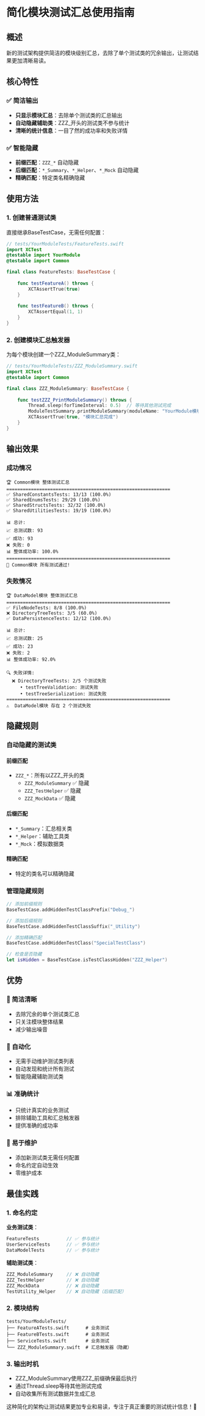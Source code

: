 # 简化模块测试汇总使用指南

## 概述

新的测试架构提供简洁的模块级别汇总，去除了单个测试类的冗余输出，让测试结果更加清晰易读。

## 核心特性

### ✅ 简洁输出
- **只显示模块汇总**：去除单个测试类的汇总输出
- **自动隐藏辅助类**：ZZZ_开头的测试类不参与统计
- **清晰的统计信息**：一目了然的成功率和失败详情

### ✅ 智能隐藏
- **前缀匹配**：`ZZZ_*` 自动隐藏
- **后缀匹配**：`*_Summary`、`*_Helper`、`*_Mock` 自动隐藏
- **精确匹配**：特定类名精确隐藏

## 使用方法

### 1. 创建普通测试类

直接继承BaseTestCase，无需任何配置：

```swift
// tests/YourModuleTests/FeatureTests.swift
import XCTest
@testable import YourModule
@testable import Common

final class FeatureTests: BaseTestCase {
    
    func testFeatureA() throws {
        XCTAssertTrue(true)
    }
    
    func testFeatureB() throws {
        XCTAssertEqual(1, 1)
    }
}
```

### 2. 创建模块汇总触发器

为每个模块创建一个ZZZ_ModuleSummary类：

```swift
// tests/YourModuleTests/ZZZ_ModuleSummary.swift
import XCTest
@testable import Common

final class ZZZ_ModuleSummary: BaseTestCase {
    
    func testZZZ_PrintModuleSummary() throws {
        Thread.sleep(forTimeInterval: 0.5)  // 等待其他测试完成
        ModuleTestSummary.printModuleSummary(moduleName: "YourModule模块")
        XCTAssertTrue(true, "模块汇总完成")
    }
}
```

## 输出效果

### 成功情况
```
🏆 Common模块 整体测试汇总
============================================================
✅ SharedConstantsTests: 13/13 (100.0%)
✅ SharedEnumsTests: 29/29 (100.0%)
✅ SharedStructsTests: 32/32 (100.0%)
✅ SharedUtilitiesTests: 19/19 (100.0%)

📊 总计:
📈 总测试数: 93
✅ 成功: 93
❌ 失败: 0
📊 整体成功率: 100.0%
============================================================
🎉 Common模块 所有测试通过!
```

### 失败情况
```
🏆 DataModel模块 整体测试汇总
============================================================
✅ FileNodeTests: 8/8 (100.0%)
❌ DirectoryTreeTests: 3/5 (60.0%)
✅ DataPersistenceTests: 12/12 (100.0%)

📊 总计:
📈 总测试数: 25
✅ 成功: 23
❌ 失败: 2
📊 整体成功率: 92.0%

🔍 失败详情:
  ❌ DirectoryTreeTests: 2/5 个测试失败
     • testTreeValidation: 测试失败
     • testTreeSerialization: 测试失败
============================================================
⚠️  DataModel模块 存在 2 个测试失败
```

## 隐藏规则

### 自动隐藏的测试类

#### 前缀匹配
- `ZZZ_*`：所有以ZZZ_开头的类
  - `ZZZ_ModuleSummary` ✅ 隐藏
  - `ZZZ_TestHelper` ✅ 隐藏
  - `ZZZ_MockData` ✅ 隐藏

#### 后缀匹配
- `*_Summary`：汇总相关类
- `*_Helper`：辅助工具类
- `*_Mock`：模拟数据类

#### 精确匹配
- 特定的类名可以精确隐藏

### 管理隐藏规则

```swift
// 添加前缀规则
BaseTestCase.addHiddenTestClassPrefix("Debug_")

// 添加后缀规则
BaseTestCase.addHiddenTestClassSuffix("_Utility")

// 添加精确匹配
BaseTestCase.addHiddenTestClass("SpecialTestClass")

// 检查是否隐藏
let isHidden = BaseTestCase.isTestClassHidden("ZZZ_Helper")
```

## 优势

### 🎯 简洁清晰
- 去除冗余的单个测试类汇总
- 只关注模块整体结果
- 减少输出噪音

### 🚀 自动化
- 无需手动维护测试类列表
- 自动发现和统计所有测试
- 智能隐藏辅助测试类

### 📊 准确统计
- 只统计真实的业务测试
- 排除辅助工具和汇总触发器
- 提供准确的成功率

### 🔧 易于维护
- 添加新测试类无需任何配置
- 命名约定自动生效
- 零维护成本

## 最佳实践

### 1. 命名约定

**业务测试类**：
```swift
FeatureTests          // ✅ 参与统计
UserServiceTests      // ✅ 参与统计
DataModelTests        // ✅ 参与统计
```

**辅助测试类**：
```swift
ZZZ_ModuleSummary     // ❌ 自动隐藏
ZZZ_TestHelper        // ❌ 自动隐藏
ZZZ_MockData          // ❌ 自动隐藏
TestUtility_Helper    // ❌ 自动隐藏（后缀匹配）
```

### 2. 模块结构

```
tests/YourModuleTests/
├── FeatureATests.swift      # 业务测试
├── FeatureBTests.swift      # 业务测试
├── ServiceTests.swift       # 业务测试
└── ZZZ_ModuleSummary.swift  # 汇总触发器（隐藏）
```

### 3. 输出时机

- ZZZ_ModuleSummary使用ZZZ_前缀确保最后执行
- 通过Thread.sleep等待其他测试完成
- 自动收集所有测试数据并生成汇总

这种简化的架构让测试结果更加专业和易读，专注于真正重要的测试统计信息！🎯
